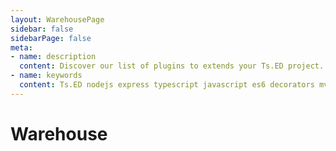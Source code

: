 ```yaml
---
layout: WarehousePage
sidebar: false
sidebarPage: false
meta:
- name: description
  content: Discover our list of plugins to extends your Ts.ED project. Created by the Ts.ED team and community.
- name: keywords
  content: Ts.ED nodejs express typescript javascript es6 decorators mvc model ioc service model middleware socket.io swagger typeorm mongoose ajv
---
```

# Warehouse